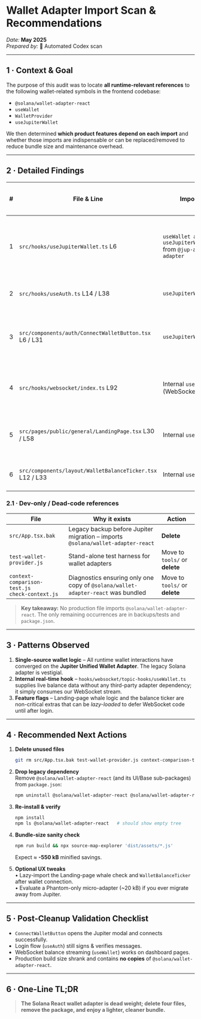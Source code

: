 # Wallet Adapter Import Scan & Recommendations

_Date:_ **May&nbsp;2025**  
_Prepared by:_ 🔎 Automated Codex scan

---

## 1&nbsp;·&nbsp;Context & Goal

The purpose of this audit was to locate **all runtime-relevant references** to the following wallet-related symbols in the frontend codebase:

* `@solana/wallet-adapter-react`
* `useWallet`
* `WalletProvider`
* `useJupiterWallet`

We then determined **which product features depend on each import** and whether those imports are indispensable or can be replaced/removed to reduce bundle size and maintenance overhead.

---

## 2&nbsp;·&nbsp;Detailed Findings

| # | File & Line | Import / Use | Feature that depends on it | Essential at runtime? |
|---|-------------|-------------|----------------------------|-----------------------|
| 1 | `src/hooks/useJupiterWallet.ts` L6 | `useWallet as useJupiterWalletAdapter` from `@jup-ag/wallet-adapter` | Thin wrapper exposing the Jupiter wallet adapter to the rest of the app | **Yes** – single bridge to on-chain wallet logic |
| 2 | `src/hooks/useAuth.ts` L14 / L38 | `useJupiterWallet` | Signs auth challenge during login | **Yes** – required for authentication |
| 3 | `src/components/auth/ConnectWalletButton.tsx` L6 / L31 | `useJupiterWallet` | Renders **Connect Wallet** button & opens wallet modal | **Yes** – user cannot connect without it |
| 4 | `src/hooks/websocket/index.ts` L92 | Internal `useWallet` (WebSocket) | Streams live balance & transaction data | **Yes** – powers real-time UX, but **does not depend** on external libraries |
| 5 | `src/pages/public/general/LandingPage.tsx` L30 / L58 | Internal `useWallet` | Shows or hides *“Whale Room”* CTA based on balance | Nice-to-have – can be deferred/lazy-loaded |
| 6 | `src/components/layout/WalletBalanceTicker.tsx` L12 / L33 | Internal `useWallet` | Top-bar SOL balance ticker | Optional – good UX, removable or lazy-loadable |


### 2.1 · Dev-only / Dead-code references

| File | Why it exists | Action |
|------|---------------|--------|
| `src/App.tsx.bak` | Legacy backup before Jupiter migration – imports `@solana/wallet-adapter-react` | **Delete** |
| `test-wallet-provider.js` | Stand-alone test harness for wallet adapters | Move to `tools/` or **delete** |
| `context-comparison-test.js` <br> `check-context.js` | Diagnostics ensuring only one copy of `@solana/wallet-adapter-react` was bundled | Move to `tools/` or **delete** |

> **Key takeaway:** No production file imports `@solana/wallet-adapter-react`. The only remaining occurrences are in backups/tests and `package.json`.

---

## 3&nbsp;·&nbsp;Patterns Observed

1. **Single-source wallet logic** – All runtime wallet interactions have converged on the **Jupiter Unified Wallet Adapter**. The legacy Solana adapter is vestigial.
2. **Internal real-time hook** – `hooks/websocket/topic-hooks/useWallet.ts` supplies live balance data without any third-party adapter dependency; it simply consumes our WebSocket stream.
3. **Feature flags** – Landing-page whale logic and the balance ticker are non-critical extras that can be *lazy-loaded* to defer WebSocket code until after login.

---

## 4&nbsp;·&nbsp;Recommended Next Actions

1. **Delete unused files**  
   ```bash
   git rm src/App.tsx.bak test-wallet-provider.js context-comparison-test.js check-context.js
   ```

2. **Drop legacy dependency**  
   Remove `@solana/wallet-adapter-react` (and its UI/Base sub-packages) from `package.json`:
   ```bash
   npm uninstall @solana/wallet-adapter-react @solana/wallet-adapter-react-ui @solana/wallet-adapter-base-ui
   ```

3. **Re-install & verify**  
   ```bash
   npm install
   npm ls @solana/wallet-adapter-react   # should show empty tree
   ```

4. **Bundle-size sanity check**  
   ```bash
   npm run build && npx source-map-explorer 'dist/assets/*.js'
   ```
   Expect ≈ **-550 kB** minified savings.

5. **Optional UX tweaks**  
   • Lazy-import the Landing-page whale check and `WalletBalanceTicker` after wallet connection.  
   • Evaluate a Phantom-only micro-adapter (~20 kB) if you ever migrate away from Jupiter.

---

## 5&nbsp;·&nbsp;Post-Cleanup Validation Checklist

* `ConnectWalletButton` opens the Jupiter modal and connects successfully.
* Login flow (`useAuth`) still signs & verifies messages.
* WebSocket balance streaming (`useWallet`) works on dashboard pages.
* Production build size shrank and contains **no copies** of `@solana/wallet-adapter-react`.

---

## 6&nbsp;·&nbsp;One-Line TL;DR

> **The Solana React wallet adapter is dead weight; delete four files, remove the package, and enjoy a lighter, cleaner bundle.**
